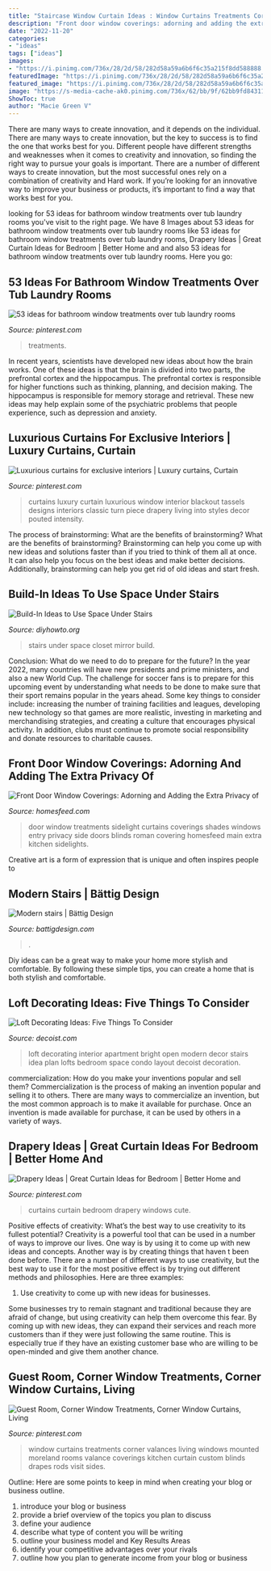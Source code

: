 ```yaml
---
title: "Staircase Window Curtain Ideas : Window Curtains Treatments Corner Valances Living Windows Mounted Moreland Rooms Valance Coverings Kitchen Curtain Custom Blinds Drapes Rods Visit Sides"
description: "Front door window coverings: adorning and adding the extra privacy of"
date: "2022-11-20"
categories:
- "ideas"
tags: ["ideas"]
images:
- "https://i.pinimg.com/736x/28/2d/58/282d58a59a6b6f6c35a215f8dd588888.jpg"
featuredImage: "https://i.pinimg.com/736x/28/2d/58/282d58a59a6b6f6c35a215f8dd588888.jpg"
featured_image: "https://i.pinimg.com/736x/28/2d/58/282d58a59a6b6f6c35a215f8dd588888.jpg"
image: "https://s-media-cache-ak0.pinimg.com/736x/62/bb/9f/62bb9fd84311eae2314d8873690cb263--cute-curtains-black-curtains.jpg"
ShowToc: true
author: "Macie Green V"
---
```



There are many ways to create innovation, and it depends on the individual.
There are many ways to create innovation, but the key to success is to find the one that works best for you. Different people have different strengths and weaknesses when it comes to creativity and innovation, so finding the right way to pursue your goals is important. There are a number of different ways to create innovation, but the most successful ones rely on a combination of creativity and Hard work. If you’re looking for an innovative way to improve your business or products, it’s important to find a way that works best for you.

	

		
looking for 53 ideas for bathroom window treatments over tub laundry rooms you've visit to the right page. We have 8 Images about 53 ideas for bathroom window treatments over tub laundry rooms like 53 ideas for bathroom window treatments over tub laundry rooms, Drapery Ideas | Great Curtain Ideas for Bedroom | Better Home and and also 53 ideas for bathroom window treatments over tub laundry rooms. Here you go:
		
    
## 53 Ideas For Bathroom Window Treatments Over Tub Laundry Rooms

<img loading=lazy src="https://i.pinimg.com/736x/28/2d/58/282d58a59a6b6f6c35a215f8dd588888.jpg" onerror="this.onerror=null;this.src='https://tse4.mm.bing.net/th?id=OIP.-g97YKSJ9nH8kS7SQKJ7gwAAAA&amp;pid=15.1';" alt="53 ideas for bathroom window treatments over tub laundry rooms">

_Source: pinterest.com_

>treatments. 

	

In recent years, scientists have developed new ideas about how the brain works. One of these ideas is that the brain is divided into two parts, the prefrontal cortex and the hippocampus. The prefrontal cortex is responsible for higher functions such as thinking, planning, and decision making. The hippocampus is responsible for memory storage and retrieval. These new ideas may help explain some of the psychiatric problems that people experience, such as depression and anxiety.

    
## Luxurious Curtains For Exclusive Interiors | Luxury Curtains, Curtain

<img loading=lazy src="https://i.pinimg.com/originals/1a/e4/b9/1ae4b93bcf90fd2bb97276b763c62d0e.jpg" onerror="this.onerror=null;this.src='https://tse4.mm.bing.net/th?id=OIP.CCFi5RyizuWatbxm7y0_FAHaJ4&amp;pid=15.1';" alt="Luxurious curtains for exclusive interiors | Luxury curtains, Curtain">

_Source: pinterest.com_

>curtains luxury curtain luxurious window interior blackout tassels designs interiors classic turn piece drapery living into styles decor pouted intensity. 

	

The process of brainstorming: What are the benefits of brainstorming?
What are the benefits of brainstorming?
Brainstorming can help you come up with new ideas and solutions faster than if you tried to think of them all at once. It can also help you focus on the best ideas and make better decisions. Additionally, brainstorming can help you get rid of old ideas and start fresh.

    
## Build-In Ideas To Use Space Under Stairs

<img loading=lazy src="http://www.diyhowto.org/wp-content/uploads/Under-the-Stairs-Mirror-Closet-20-Build-In-Ideas-to-Use-Space-Under-Stairs-DIYHowto.jpg" onerror="this.onerror=null;this.src='https://tse3.mm.bing.net/th?id=OIP.1XAMW79T4_wh-98fS4RoewHaJ8&amp;pid=15.1';" alt="Build-In Ideas to Use Space Under Stairs">

_Source: diyhowto.org_

>stairs under space closet mirror build. 

	

Conclusion: What do we need to do to prepare for the future?
In the year 2022, many countries will have new presidents and prime ministers, and also a new World Cup. The challenge for soccer fans is to prepare for this upcoming event by understanding what needs to be done to make sure that their sport remains popular in the years ahead. Some key things to consider include: increasing the number of training facilities and leagues, developing new technology so that games are more realistic, investing in marketing and merchandising strategies, and creating a culture that encourages physical activity. In addition, clubs must continue to promote social responsibility and donate resources to charitable causes.

    
## Front Door Window Coverings: Adorning And Adding The Extra Privacy Of

<img loading=lazy src="https://homesfeed.com/wp-content/uploads/2015/08/front-door-window-curtains-and-front-door-window-coverings-plus-front-door-window-treatments-with-golden-shades-feat-rug-for-entryway-and-wooden-floor.jpg" onerror="this.onerror=null;this.src='https://tse4.mm.bing.net/th?id=OIP.u2k62zQlLALjwE-i4hd4cgHaJ3&amp;pid=15.1';" alt="Front Door Window Coverings: Adorning and Adding the Extra Privacy of">

_Source: homesfeed.com_

>door window treatments sidelight curtains coverings shades windows entry privacy side doors blinds roman covering homesfeed main extra kitchen sidelights. 

	

Creative art is a form of expression that is unique and often inspires people to

    
## Modern Stairs | Bättig Design

<img loading=lazy src="https://data.battigdesign.com/images/project/gallery/2019/jonathan-lobel/en/modern-stairs-sandwich-battig-design-2-1336x2000.jpg" onerror="this.onerror=null;this.src='https://tse2.mm.bing.net/th?id=OIP.ahvMdDQe0d8YB7Jv27pf1QHaLF&amp;pid=15.1';" alt="Modern stairs | Bättig Design">

_Source: battigdesign.com_

>. 

	

Diy ideas can be a great way to make your home more stylish and comfortable. By following these simple tips, you can create a home that is both stylish and comfortable.

    
## Loft Decorating Ideas: Five Things To Consider

<img loading=lazy src="http://cdn.decoist.com/wp-content/uploads/2013/01/bright-loft-interior-design.jpg" onerror="this.onerror=null;this.src='https://tse1.mm.bing.net/th?id=OIP.7f7nIZ-nuxcGw7eFfNr6QQHaK_&amp;pid=15.1';" alt="Loft Decorating Ideas: Five Things To Consider">

_Source: decoist.com_

>loft decorating interior apartment bright open modern decor stairs idea plan lofts bedroom space condo layout decoist decoration. 

	

commercialization: How do you make your inventions popular and sell them?
Commercialization is the process of making an invention popular and selling it to others. There are many ways to commercialize an invention, but the most common approach is to make it available for purchase. Once an invention is made available for purchase, it can be used by others in a variety of ways.

    
## Drapery Ideas | Great Curtain Ideas For Bedroom | Better Home And

<img loading=lazy src="https://s-media-cache-ak0.pinimg.com/736x/62/bb/9f/62bb9fd84311eae2314d8873690cb263--cute-curtains-black-curtains.jpg" onerror="this.onerror=null;this.src='https://tse4.mm.bing.net/th?id=OIP.JUh1-Q8vpGkrGajqng-05wHaLH&amp;pid=15.1';" alt="Drapery Ideas | Great Curtain Ideas for Bedroom | Better Home and">

_Source: pinterest.com_

>curtains curtain bedroom drapery windows cute. 

	

Positive effects of creativity: What’s the best way to use creativity to its fullest potential?
Creativity is a powerful tool that can be used in a number of ways to improve our lives. One way is by using it to come up with new ideas and concepts. Another way is by creating things that haven t been done before. There are a number of different ways to use creativity, but the best way to use it for the most positive effect is by trying out different methods and philosophies. Here are three examples:
1. Use creativity to come up with new ideas for businesses.

Some businesses try to remain stagnant and traditional because they are afraid of change, but using creativity can help them overcome this fear. By coming up with new ideas, they can expand their services and reach more customers than if they were just following the same routine. This is especially true if they have an existing customer base who are willing to be open-minded and give them another chance.

    
## Guest Room, Corner Window Treatments, Corner Window Curtains, Living

<img loading=lazy src="https://i.pinimg.com/736x/2e/be/11/2ebe11617fc6e9851848151aa835389a--corner-window-curtains-corner-window-treatments.jpg" onerror="this.onerror=null;this.src='https://tse2.mm.bing.net/th?id=OIP.EbRNGP5y0OP9Csc3zCKuKAHaFj&amp;pid=15.1';" alt="Guest Room, Corner Window Treatments, Corner Window Curtains, Living">

_Source: pinterest.com_

>window curtains treatments corner valances living windows mounted moreland rooms valance coverings kitchen curtain custom blinds drapes rods visit sides. 

	

Outline: Here are some points to keep in mind when creating your blog or business outline.
1. introduce your blog or business 
2. provide a brief overview of the topics you plan to discuss 
3. define your audience 
4. describe what type of content you will be writing 
5. outline your business model and Key Results Areas 
6. identify your competitive advantages over your rivals 
7. outline how you plan to generate income from your blog or business  
